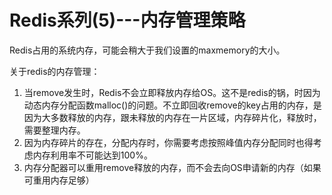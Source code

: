 # Redis系列(5)---内存管理策略

Redis占用的系统内存，可能会稍大于我们设置的maxmemory的大小。

关于redis的内存管理：
1. 当remove发生时，Redis不会立即释放内存给OS。这不是redis的锅，时因为动态内存分配函数malloc()的问题。不立即回收remove的key占用的内存，是因为大多数释放的内存，跟未释放的内存在一片区域，内存碎片化，释放时，需要整理内存。
2. 因为内存碎片的存在，分配内存时，你需要考虑按照峰值内存分配同时也得考虑内存利用率不可能达到100%。
3. 内存分配器可以重用remove释放的内存，而不会去向OS申请新的内存（如果可重用内存足够）